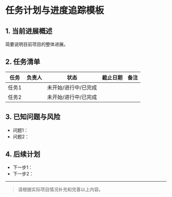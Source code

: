 # 任务计划与进度追踪模板

## 1. 当前进展概述
简要说明目前项目的整体进展。

## 2. 任务清单
| 任务 | 负责人 | 状态 | 截止日期 | 备注 |
| ---- | ------ | ---- | -------- | ---- |
| 任务1 |        | 未开始/进行中/已完成 |          |      |
| 任务2 |        | 未开始/进行中/已完成 |          |      |

## 3. 已知问题与风险
- 问题1：
- 问题2：

## 4. 后续计划
- 下一步1：
- 下一步2：

---

> 请根据实际项目情况补充和完善以上内容。
